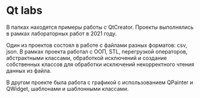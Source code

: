 # Qt labs
В папках находятся примеры работы с QtCreator. Проекты выполнялись в рамках лабораторных работ в 2021 году.

Один из проектов состоял в работе с файлами разных форматов: csv, json. В рамках проекта работал с ООП, STL, перегрузкой операторов, абстрактными классами, обработкой исключений и создание собственных классов для обработки исключений некорректного чтения данных из файла.

В другом проекте была работа с графикой с использованием QPainter и QWidget, шаблонами и шаблонными классами.
